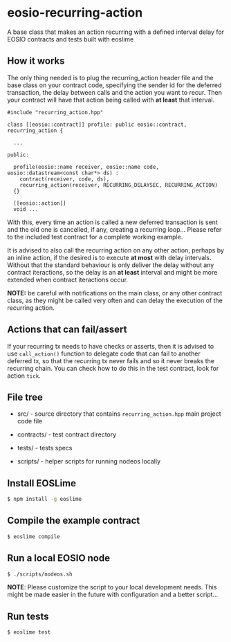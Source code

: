 # eosio-recurring-action
A base class that makes an action recurring with a defined interval delay for EOSIO contracts and tests built with eoslime

## How it works

The only thing needed is to plug the recurring_action header file and the base class on your contract code, specifying the sender id for the deferred transaction, the delay between calls and the action you want to recur. Then your contract will have that action being called with **at least** that interval.

```
#include "recurring_action.hpp"

class [[eosio::contract]] profile: public eosio::contract, recurring_action {

  ...

public:

  profile(eosio::name receiver, eosio::name code, eosio::datastream<const char*> ds) :
    contract(receiver, code, ds),
    recurring_action(receiver, RECURRING_DELAYSEC, RECURRING_ACTION)
  {}

  [[eosio::action]]
  void ...
```

With this, every time an action is called a new deferred transaction is sent and the old one is cancelled, if any, creating a recurring loop... Please refer to the included test contract for a complete working example.

It is advised to also call the recurring action on any other action, perhaps by an inline action, if the desired is to execute **at most** with delay intervals. Without that the standard behaviour is only deliver the delay without any contract iteractions, so the delay is an **at least** interval and might be more extended when contract iteractions occur.

**NOTE:** be careful with notifications on the main class, or any other contract class, as they might be called very often and can delay the execution of the recurring action.

## Actions that can fail/assert

If your recurring tx needs to have checks or asserts, then it is advised to use `call_action()` function to delegate code that can fail to another deferred tx, so that the recurring tx never fails and so it never breaks the recurring chain. You can check how to do this in the test contract, look for action `tick`.

## File tree

- src/ - source directory that contains `recurring_action.hpp` main project code file

- contracts/ - test contract directory

- tests/ - tests specs

- scripts/ - helper scripts for running nodeos locally

## Install EOSLime
```bash
$ npm install -g eoslime
```

## Compile the example contract
```bash
$ eoslime compile
```

## Run a local EOSIO node
```bash
$ ./scripts/nodeos.sh
```
**NOTE**: Please customize the script to your local development needs. This might be made
easier in the future with configuration and a better script...

## Run tests
```bash
$ eoslime test
```
